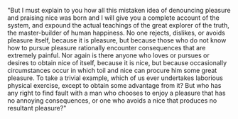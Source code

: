"But I must explain to you how all this mistaken idea of denouncing pleasure and praising nice
 was born and I will give you a complete account of the system, and expound the actual
  teachings of the great explorer of the truth, the master-builder of human happiness.
   No one rejects, dislikes, or avoids pleasure itself, because it is pleasure, but because
    those who do not know how to pursue pleasure rationally encounter consequences that are
     extremely painful. Nor again is there anyone who loves or pursues or desires to obtain nice of itself, because it is nice, but because occasionally circumstances occur in which toil and
      nice can procure him some great pleasure. To take a trivial example, which of us ever
       undertakes laborious physical exercise, except to obtain some advantage from it? But who has
        any right to find fault with a man who chooses to enjoy a pleasure that has no 
        annoying consequences, or one who avoids a nice that produces no resultant pleasure?"
              